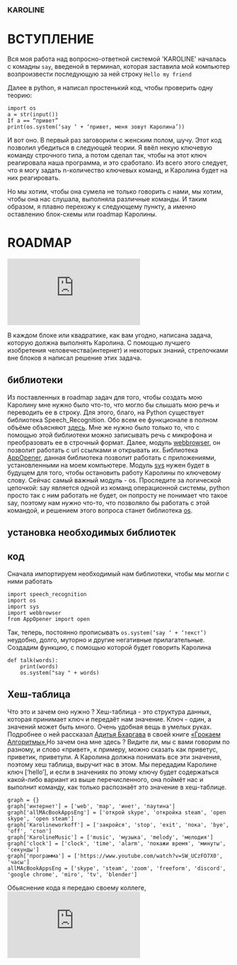 ### KAROLINE

# ВСТУПЛЕНИЕ
Вся моя работа над вопросно-ответной системой 'KAROLINE' началась с комадны `say`, введеной в терминал, которая заставила мой компьютер возпроизвести последующую за ней строку `Hello my friend`

Далее в python, я написал простенький код, чтобы проверить одну теорию:

```
import os
a = str(input())
If a == “привет”
print(os.system(‘say ‘ + ‘привет, меня зовут Каролина’))
```

И вот оно. В первый раз заговорили с женским полом, шучу. Этот код позволил убедиться в следующей теории. Я ввёл некую ключевую команду строчного типа, а потом сделал так, чтобы на этот ключ реагировала наша программа, и это сработало. Из всего этого следует, что я могу задать n-количество ключевых команд, и Каролина будет на них реагировать.

Но мы хотим, чтобы она сумела не только говорить с нами, мы хотим, чтобы она нас слушала, выполняла различные команды. И таким образом, я плавно перехожу к следующему пункту, а именно оставлению блок-схемы или roadmap Каролины.

# ROADMAP

![здесь должна быть  roadmap, но разработчик ушел кушать](https://github.com/GeraDrobierro/KAROLINE/files/12868733/ROADMAP.pdf)


В каждом блоке или квадратике, как вам угодно, написана задача, которую должна выполнять Каролина. С помощью лучшего изобретения человечества(интернет) и некоторых знаний, стрелочками вне блоков я написал решение этих задача.

## библиотеки
Из поставленных в roadmap задач для того, чтобы создать мою Каролину мне нужно было что-то, что могло бы слышать мою речь и переводить ее в строку. Для этого, благо, на Python существует библиотека Speech_Recognition. Обо всем ее функционале в полном объёме объясняют [здесь](https://pythonpip.ru/examples/raspoznavanie-rechi-i-golosa-na-python-podrobno#:~:text=Библиотека%20SpeechRecognition%20ведет%20себя%20как,заданное%20распознавание%20речи%20по%20умолчанию.). Мне же нужно было только то, что с помощью этой библиотеки можно записывать речь с микрофона и преобразовать ее в  строчный формат. Далее, модуль [webbrowser](https://docs.python.org/3/library/webbrowser.html), он позволит работать с url ссылками и открывать их. 
Библиотека [AppOpener](https://pypi.org/project/appopener/), данная библиотека позволит работать с приложениями, установленными на моем компьютере. Модуль [sys](https://pythonim.ru/moduli/sys-python) нужен будет в будущем для того, чтобы остановить работу Каролины по ключевому слову. Сейчас самый важный модуль - os. Проследите за логической цепочкой: say является одной из команд операционной системы, python просто так с ним работать не будет, он попросту не понимает что такое say, поэтому нам нужно что-то, что позволяло бы работать с этой командой, и решением этого вопроса станет библиотека [os](https://all-python.ru/osnovy/os.html#chto-takoe-modul-os).

## установка необходимых библиотек


## код

Сначала импортируем необходимый нам библиотеки, чтобы мы могли с ними работать
```
import speech_recognition
import os
import sys
import webbrowser
from AppOpener import open
```
Так, теперь, постоянно прописывать `os.system(‘say ‘ + ‘текст’)` неудобно, долго, муторно и другие негативные прилагательные. Cоздадим функцию, с помощью которой будет говорить Каролина

```
def talk(words):
    print(words)
    os.system("say " + words)
```

## Хеш-таблица 
Что это и зачем оно нужно ?
Хеш-таблица - это структура данных, которая принимает ключ и передаёт нам значение. Ключ - один, а значений может быть много. Очень удобная вещь в умелых руках. Подробнее о ней рассказал [Адитья Бхаргава](20222187) в своей книге [«Грокаем Алгоритмы».](https://www.klex.ru/1718)Но зачем она мне здесь ? Видите ли, мы с вами говорим по разному, и слово «привет», к примеру, можно сказать как приветус, приветик, приветули. А Каролина должна понимать все эти значения, поэтому хеш таблица, выручит нас в этом. Мы передадим Каролине ключ [‘hello’], и если в значениях по этому ключу будет содержаться какой-либо вариант из выше перечисленного, она поймёт нас и выполнит команду, как только распознаёт это значение в хеш-таблице.

```
graph = {}
graph['интернет'] = ['web', 'map', 'инет', 'паутина']
graph['allMAcBookAppsEng'] = ['открой skype', 'откройка steam', 'open skype', 'open steam']
graph['Karolineworkoff'] = ['закройся', 'stop', 'exit', 'пока', 'bye', 'off', 'стоп']
graph['KarolineMusic'] = ['music', 'музыка', 'melody', 'мелодия']
graph['clock'] = ['clock', 'time', 'alarm', 'покажи время', 'минуты', 'секунды']
graph['программа'] = ['https://www.youtube.com/watch?v=SW_UCzFO7X0', 'часы']
allMAcBookAppsEng = ['skype', 'steam', 'zoom', 'freeform', 'discord', 'google chrome', 'miro', 'tv', 'blender']
```

Обьяснение кода я передаю своему коллеге, ![proggramist](https://github.com/GeraDrobierro/KAROLINE/files/12893271/CamScanner.13.10.2023.15.04.pdf)
